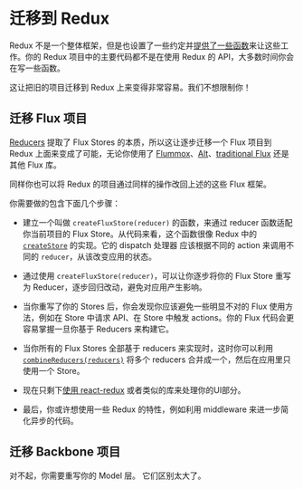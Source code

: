 # 迁移到 Redux

Redux 不是一个整体框架，但是也设置了一些约定并[提供了一些函数](../api/README.md)来让这些工作。你的 Redux 项目中的主要代码都不是在使用 Redux 的 API，大多数时间你会在写一些函数。

这让把旧的项目迁移到 Redux 上来变得非常容易。我们不想限制你！

## 迁移 Flux 项目

[Reducers](../Glossary.md#reducer) 提取了 Flux Stores 的本质，所以这让逐步迁移一个 Flux 项目到 Redux 上面来变成了可能，无论你使用了 [Flummox](http://github.com/acdlite/flummox)、[Alt](http://github.com/goatslacker/alt)、[traditional Flux](https://github.com/facebook/flux) 还是其他 Flux 库。

同样你也可以将 Redux 的项目通过同样的操作改回上述的这些 Flux 框架。

你需要做的包含下面几个步骤：

* 建立一个叫做 `createFluxStore(reducer)` 的函数，来通过 reducer 函数适配你当前项目的 Flux Store。从代码来看，这个函数很像 Redux 中的 [`createStore`](../api/createStore.md) 的实现。它的 dispatch 处理器 应该根据不同的 action 来调用不同的 `reducer`，从该改变应用的状态。


* 通过使用 `createFluxStore(reducer)`，可以让你逐步将你的 Flux Store 重写为 Reducer，逐步回归改动，避免对应用产生影响。

* 当你重写了你的 Stores 后，你会发现你应该避免一些明显不对的 Flux 使用方法，例如在 Store 中请求 API、在 Store 中触发 actions。你的 Flux 代码会更容易掌握一旦你基于 Reducers 来构建它。

* 当你所有的 Flux Stores 全部基于 reducers 来实现时，这时你可以利用 [`combineReducers(reducers)`](../api/combineReducers.md) 将多个 reducers 合并成一个，然后在应用里只使用一个 Store。

* 现在只剩下[使用 react-redux](../basics/UsageWithReact.md) 或者类似的库来处理你的UI部分。

* 最后，你或许想使用一些 Redux 的特性，例如利用 middleware 来进一步简化异步的代码。


## 迁移 Backbone 项目

对不起，你需要重写你的 Model 层。
它们区别太大了。
